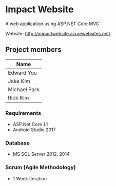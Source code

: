 
# Impact Website

A web application using ASP.NET Core MVC

Website: http://impactwebsite.azurewebsites.net/

## Project members

| Name |
|---|
| Edward You |
| Jake Kim |
| Michael Park |
| Rick Kim |




### Requirements

- ASP.Net Core 1.1
- Android Studio 2017



### Database

- MS SQL Server 2012, 2014



### Scrum (Agile Methodology)

- 1 Week Iteration 




